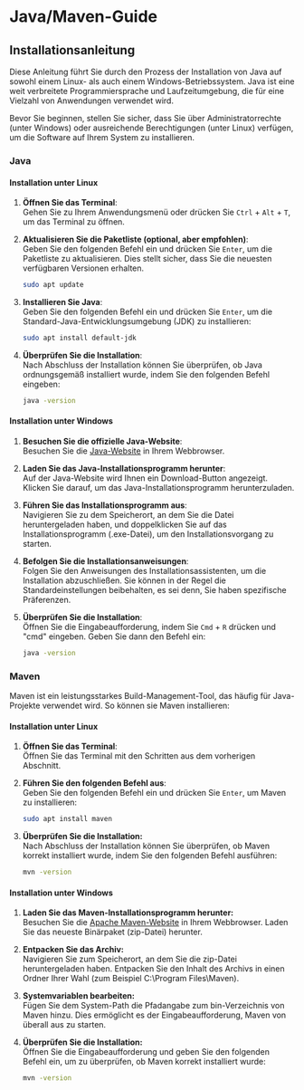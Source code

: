 # Java/Maven-Guide
## Installationsanleitung

Diese Anleitung führt Sie durch den Prozess der Installation von Java auf sowohl einem Linux- als auch einem Windows-Betriebssystem. Java ist eine weit verbreitete Programmiersprache und Laufzeitumgebung, die für eine Vielzahl von Anwendungen verwendet wird.

Bevor Sie beginnen, stellen Sie sicher, dass Sie über Administratorrechte (unter Windows) oder ausreichende Berechtigungen (unter Linux) verfügen, um die Software auf Ihrem System zu installieren.

### Java
#### Installation unter Linux
1. **Öffnen Sie das Terminal**:  
   Gehen Sie zu Ihrem Anwendungsmenü oder drücken Sie `Ctrl` + `Alt` + `T`, um das Terminal zu öffnen.

2. **Aktualisieren Sie die Paketliste (optional, aber empfohlen)**:  
   Geben Sie den folgenden Befehl ein und drücken Sie `Enter`, um die Paketliste zu aktualisieren. Dies stellt sicher, dass Sie die neuesten verfügbaren Versionen erhalten.

   ```bash
   sudo apt update
   ```

3. **Installieren Sie Java**:  
   Geben Sie den folgenden Befehl ein und drücken Sie `Enter`, um die Standard-Java-Entwicklungsumgebung (JDK) zu installieren:

   ```bash
   sudo apt install default-jdk
   ```

4. **Überprüfen Sie die Installation**:  
   Nach Abschluss der Installation können Sie überprüfen, ob Java ordnungsgemäß installiert wurde, indem Sie den folgenden Befehl eingeben:

   ```bash
   java -version
   ```

#### Installation unter Windows
1. **Besuchen Sie die offizielle Java-Website**:  
   Besuchen Sie die [Java-Website](https://www.java.com) in Ihrem Webbrowser.

2. **Laden Sie das Java-Installationsprogramm herunter**:  
   Auf der Java-Website wird Ihnen ein Download-Button angezeigt. Klicken Sie darauf, um das Java-Installationsprogramm herunterzuladen.

3. **Führen Sie das Installationsprogramm aus**:  
   Navigieren Sie zu dem Speicherort, an dem Sie die Datei heruntergeladen haben, und doppelklicken Sie auf das Installationsprogramm (.exe-Datei), um den Installationsvorgang zu starten.

4. **Befolgen Sie die Installationsanweisungen**:  
   Folgen Sie den Anweisungen des Installationsassistenten, um die Installation abzuschließen. Sie können in der Regel die Standardeinstellungen beibehalten, es sei denn, Sie haben spezifische Präferenzen.

5. **Überprüfen Sie die Installation**:  
   Öffnen Sie die Eingabeaufforderung, indem Sie `Cmd` + `R` drücken und "cmd" eingeben. Geben Sie dann den Befehl ein:

   ```bash
   java -version
   ```

### Maven
Maven ist ein leistungsstarkes Build-Management-Tool, das häufig für Java-Projekte verwendet wird. So können sie Maven installieren:

#### Installation unter Linux
1. **Öffnen Sie das Terminal**:  
   Öffnen Sie das Terminal mit den Schritten aus dem vorherigen Abschnitt.

2. **Führen Sie den folgenden Befehl aus**:  
   Geben Sie den folgenden Befehl ein und drücken Sie `Enter`, um Maven zu installieren:

   ```bash
   sudo apt install maven
   ```

3. **Überprüfen Sie die Installation:**  
   Nach Abschluss der Installation können Sie überprüfen, ob Maven korrekt installiert wurde, indem Sie den folgenden Befehl ausführen:

   ```bash
   mvn -version
   ```

#### Installation unter Windows
1. **Laden Sie das Maven-Installationsprogramm herunter:**  
   Besuchen Sie die [Apache Maven-Website](https://maven.apache.org/download.cgi) in Ihrem Webbrowser. Laden Sie das neueste Binärpaket (zip-Datei) herunter.

2. **Entpacken Sie das Archiv:**  
   Navigieren Sie zum Speicherort, an dem Sie die zip-Datei heruntergeladen haben. Entpacken Sie den Inhalt des Archivs in einen Ordner Ihrer Wahl (zum Beispiel C:\Program Files\Maven).

3. **Systemvariablen bearbeiten:**  
   Fügen Sie dem System-Path die Pfadangabe zum bin-Verzeichnis von Maven hinzu. Dies ermöglicht es der Eingabeaufforderung, Maven von überall aus zu starten.

4. **Überprüfen Sie die Installation:**  
   Öffnen Sie die Eingabeaufforderung und geben Sie den folgenden Befehl ein, um zu überprüfen, ob Maven korrekt installiert wurde:

   ```bash
   mvn -version
   ```